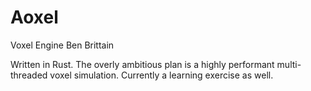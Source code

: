Aoxel
=====

Voxel Engine
Ben Brittain

Written in Rust. The overly ambitious plan is a highly performant multi-threaded voxel simulation.
Currently a learning exercise as well.

